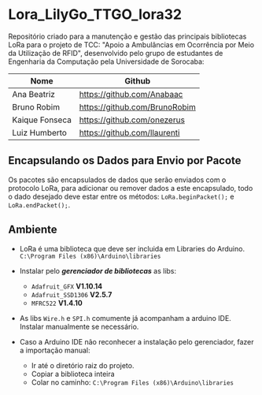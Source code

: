# Lora_LilyGo_TTGO_lora32
Repositório criado para a manutenção e gestão das principais bibliotecas LoRa para o projeto de TCC: "Apoio a Ambulâncias em Ocorrência por Meio da Utilização de RFID", desenvolvido pelo grupo de estudantes de Engenharia da Computação pela Universidade de Sorocaba:

Nome  | Github
----- | -------
Ana Beatriz | https://github.com/Anabaac
Bruno Robim | https://github.com/BrunoRobim
Kaique Fonseca | https://github.com/onezerus
Luiz Humberto | https://github.com/llaurenti


## Encapsulando os Dados para Envio por Pacote
Os pacotes são encapsulados de dados que serão enviados com o protocolo LoRa, para adicionar ou remover dados a este encapsulado, todo o dado desejado deve estar entre os métodos: ``` LoRa.beginPacket(); ``` e ``` LoRa.endPacket(); ```.

## Ambiente
- LoRa é uma biblioteca que deve ser incluida em Libraries do Arduino.
```C:\Program Files (x86)\Arduino\libraries```
- Instalar pelo ***gerenciador de bibliotecas*** as libs:
  - ```Adafruit_GFX``` **V1.10.14**
  - ```Adafruit_SSD1306``` **V2.5.7**
  - ```MFRC522``` **V1.4.10**

- As libs ```Wire.h``` e ```SPI.h``` comumente já acompanham a arduino IDE. Instalar manualmente se necessário.
- Caso a Arduino IDE não reconhecer a instalação pelo gerenciador, fazer a importação manual:
  - Ir até o diretório raiz do projeto. 
  - Copiar a biblioteca inteira
  - Colar no caminho: ```C:\Program Files (x86)\Arduino\libraries```